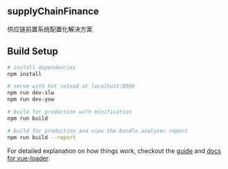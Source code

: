 ## supplyChainFinance

供应链前置系统配置化解决方案

## Build Setup

```bash
# install dependencies
npm install

# serve with hot reload at localhost:8080
npm run dev-slw
npm run dev-yxw

# build for production with minification
npm run build

# build for production and view the bundle analyzer report
npm run build --report
```

For detailed explanation on how things work, checkout the [guide](http://vuejs-templates.github.io/webpack/) and [docs for vue-loader](http://vuejs.github.io/vue-loader).
